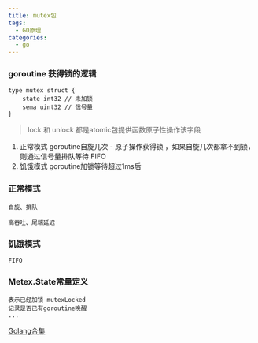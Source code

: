 ```yaml
---
title: mutex包
tags:
  - GO原理
categories:
  - go
---
```


### goroutine 获得锁的逻辑

```
type mutex struct {
    state int32 // 未加锁
    sema uint32 // 信号量
}
```

> lock 和 unlock 都是atomic包提供函数原子性操作该字段 

1. 正常模式 goroutine自旋几次 - 原子操作获得锁 ，如果自旋几次都拿不到锁，则通过信号量排队等待 FIFO
2. 饥饿模式 goroutine加锁等待超过1ms后


### 正常模式
```
自旋、排队

高吞吐、尾端延迟
```

### 饥饿模式
```
FIFO
```

### Metex.State常量定义
```
表示已经加锁 mutexLocked
记录是否已有goroutine唤醒
...
```

[Golang合集](https://www.bilibili.com/video/BV1hv411x7we)